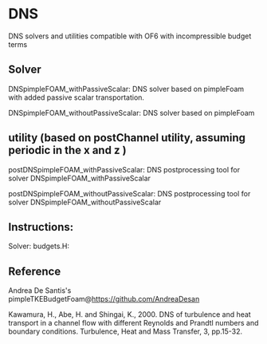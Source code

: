 # DNS
DNS solvers and utilities compatible with OF6 with incompressible budget terms
## Solver
DNSpimpleFOAM_withPassiveScalar: DNS solver based on pimpleFoam with added passive scalar transportation.

DNSpimpleFOAM_withoutPassiveScalar: DNS solver based on pimpleFoam

## utility (based on postChannel utility, assuming periodic in the x and z )
postDNSpimpleFOAM_withPassiveScalar: DNS postprocessing tool for solver DNSpimpleFOAM_withPassiveScalar

postDNSpimpleFOAM_withoutPassiveScalar: DNS postprocessing tool for solver DNSpimpleFOAM_withoutPassiveScalar 

## Instructions:
Solver: budgets.H:

## Reference
Andrea De Santis's pimpleTKEBudgetFoam@https://github.com/AndreaDesan

Kawamura, H., Abe, H. and Shingai, K., 2000. DNS of turbulence and heat transport in a channel flow with different Reynolds and Prandtl numbers and boundary conditions. Turbulence, Heat and Mass Transfer, 3, pp.15-32.
